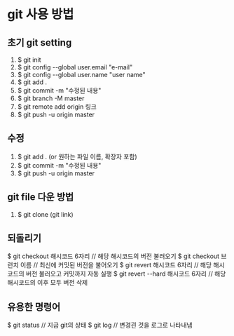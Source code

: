 # git 사용 방법

## 초기 git setting
1. $ git init
2. $ git config --global user.email "e-mail"
3. $ git config --global user.name "user name"
4. $ git add .
5. $ git commit -m "수정된 내용"
6. $ git branch -M master
7. $ git remote add origin 링크
8. $ git push -u origin master

## 수정
1. $ git add . (or 원하는 파일 이름, 확장자 포함)
2. $ git commit -m "수정된 내용"
3. $ git push -u origin master

## git file 다운 방법
1. $ git clone (git link)

## 되돌리기
$ git checkout 해시코드 6자리      // 해당 해시코드의 버전 불러오기
$ git checkout 브런치 이름         // 최신에 커밋된 버전을 불어오기
$ git revert 해시코드 6자리        // 해당 해시코드의 버전 불러오고 커밋까지 자동 실행
$ git revert --hard 해시코드 6자리 // 해당 해시코드의 이후 모두 버전 삭제

## 유용한 명령어
$ git status                      // 지금 git의 상태
$ git log                         // 변경괸 것을 로그로 나타내냄

